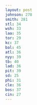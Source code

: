 ```yaml
---
layout: post
johnson: 278
smith: 281
stl: 34
wsh: 33
laa: 35
tor: 29
kc: 37
bal: 45
atl: 36
nyy: 39
tb: 40
lad: 36
pit: 39
sd: 25
phi: 31
cle: 36
bos: 37
cin: 27
---
```

